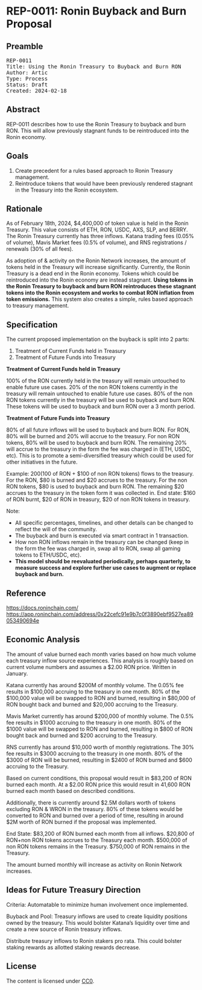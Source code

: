 # REP-0011: Ronin Buyback and Burn Proposal

## Preamble

<pre>
REP-0011
Title: Using the Ronin Treasury to Buyback and Burn RON
Author: Artic
Type: Process
Status: Draft
Created: 2024-02-18
</pre>

## Abstract

REP-0011 describes how to use the Ronin Treasury to buyback and burn RON. This will allow previously stagnant funds to be reintroduced into the Ronin economy.

## Goals

1) Create precedent for a rules based approach to Ronin Treasury management.
2) Reintroduce tokens that would have been previously rendered stagnant in the Treasury into the Ronin ecosystem.

## Rationale

As of February 18th, 2024, $4,400,000 of token value is held in the Ronin Treasury. This value consists of ETH, RON, USDC, AXS, SLP, and BERRY. The Ronin Treasury currently has three inflows. Katana trading fees (0.05% of volume), Mavis Market fees (0.5% of volume), and RNS registrations / renewals (30% of all fees).

As adoption of & activity on the Ronin Network increases, the amount of tokens held in the Treasury will increase significantly. Currently, the Ronin Treasury is a dead end in the Ronin economy. Tokens which could be reintroduced into the Ronin economy are instead stagnant. **Using tokens in the Ronin Treasury to buyback and burn RON reintroduces these stagnant tokens into the Ronin ecosystem and works to combat RON inflation from token emissions.** This system also creates a simple, rules based approach to treasury management.

## Specification

The current proposed implementation on the buyback is split into 2 parts:
1. Treatment of Current Funds held in Treasury
2. Treatment of Future Funds into Treasury

**Treatment of Current Funds held in Treasury**

100% of the RON currently held in the treasury will remain untouched to enable future use cases. 20% of the non RON tokens currently in the treasury will remain untouched to enable future use cases. 80% of the non RON tokens currently in the treasury will be used to buyback and burn RON. These tokens will be used to buyback and burn RON over a 3 month period.

**Treatment of Future Funds into Treasury**

80% of all future inflows will be used to buyback and burn RON. For RON, 80% will be burned and 20% will accrue to the treasury. For non RON tokens, 80% will be used to buyback and burn RON. The remaining 20% will accrue to the treasury in the form the fee was charged in (ETH, USDC, etc). This is to promote a semi-diversified treasury which could be used for other initiatives in the future.

Example:
$200 ($100 of RON + $100 of non RON tokens) flows to the treasury.
For the RON, $80 is burned and $20 accrues to the treasury.
For the non RON tokens, $80 is used to buyback and burn RON. The remaining $20 accrues to the treasury in the token form it was collected in.
End state: $160 of RON burnt, $20 of RON in treasury, $20 of non RON tokens in treasury.

Note: 
- All specific percentages, timelines, and other details can be changed to reflect the will of the community.
- The buyback and burn is executed via smart contract in 1 transaction.
- How non RON inflows remain in the treasury can be changed (keep in the form the fee was charged in, swap all to RON, swap all gaming tokens to ETH/USDC, etc).
- **This model should be reevaluated periodically, perhaps quarterly, to measure success and explore further use cases to augment or replace buyback and burn.**

## Reference

https://docs.roninchain.com/
https://app.roninchain.com/address/0x22cefc91e9b7c0f3890ebf9527ea89053490694e

## Economic Analysis

The amount of value burned each month varies based on how much volume each treasury inflow source experiences. This analysis is roughly based on current volume numbers and assumes a $2.00 RON price. Written in January.

Katana currently has around $200M of monthly volume. The 0.05% fee results in $100,000 accruing to the treasury in one month. 80% of the $100,000 value will be swapped to RON and burned, resulting in $80,000 of RON bought back and burned and $20,000 accruing to the Treasury.

Mavis Market currently has around $200,000 of monthly volume. The 0.5% fee results in $1000 accruing to the treasury in one month. 80% of the $1000 value will be swapped to RON and burned, resulting in $800 of RON bought back and burned and $200 accruing to the Treasury.

RNS currently has around $10,000 worth of monthly registrations. The 30% fee results in $3000 accruing to the treasury in one month. 80% of the $3000 of RON will be burned, resulting in $2400 of RON burned and $600 accruing to the Treasury.

Based on current conditions, this proposal would result in $83,200 of RON burned each month. At a $2.00 RON price this would result in 41,600 RON burned each month based on described conditions.

Additionally, there is currently around $2.5M dollars worth of tokens excluding RON & WRON in the treasury. 80% of these tokens would be converted to RON and burned over a period of time, resulting in around $2M worth of RON burned if the proposal was implemented.

End State: $83,200 of RON burned each month from all inflows. $20,800 of RON+non RON tokens accrues to the Treasury each month. $500,000 of non RON tokens remains in the Treasury. $750,000 of RON remains in the Treasury.

The amount burned monthly will increase as activity on Ronin Network increases.

## Ideas for Future Treasury Direction

Criteria: Automatable to minimize human involvement once implemented.

Buyback and Pool: Treasury inflows are used to create liquidity positions owned by the treasury. This would bolster Katana’s liquidity over time and create a new source of Ronin treasury inflows.

Distribute treasury inflows to Ronin stakers pro rata. This could bolster staking rewards as allotted staking rewards decrease.

## License

The content is licensed under [CC0](https://creativecommons.org/publicdomain/zero/1.0/).
